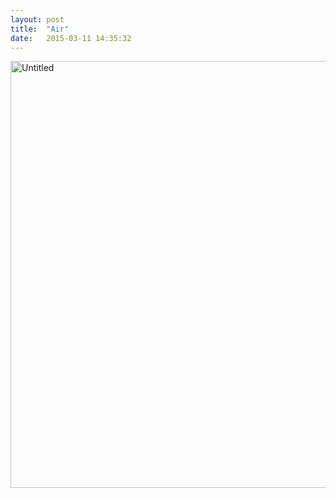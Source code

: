 ```yaml
---
layout: post
title:  "Air"
date:   2015-03-11 14:35:32
---
```


<p><a href="https://www.flickr.com/photos/greenandlonely/16601323040" title="Untitled by James Clarke, on Flickr"><img src="https://c1.staticflickr.com/9/8708/16601323040_d5074ecb69_b.jpg" width="1024" height="683" alt="Untitled"></a></p>